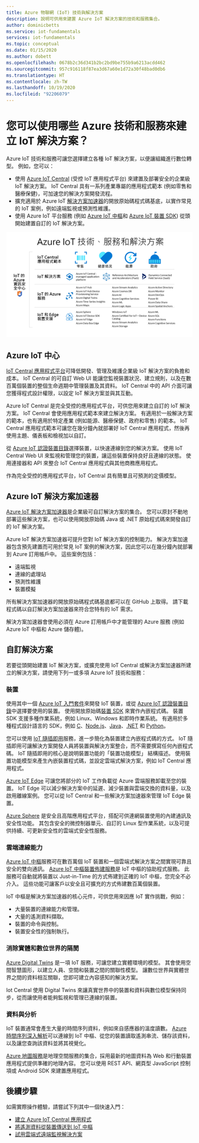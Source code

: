 ```yaml
---
title: Azure 物聯網 (IoT) 技術與解決方案
description: 說明可供用來建置 Azure IoT 解決方案的技術和服務集合。
author: dominicbetts
ms.service: iot-fundamentals
services: iot-fundamentals
ms.topic: conceptual
ms.date: 01/15/2020
ms.author: dobett
ms.openlocfilehash: 0678b2c36d341b2bc2bd9be755b9a6213acdd462
ms.sourcegitcommit: 957c916118f87ea3d67a60e1d72a30f48bad0db6
ms.translationtype: HT
ms.contentlocale: zh-TW
ms.lasthandoff: 10/19/2020
ms.locfileid: "92206079"
---
```

# <a name="what-azure-technologies-and-services-can-you-use-to-create-iot-solutions"></a>您可以使用哪些 Azure 技術和服務來建立 IoT 解決方案？

Azure IoT 技術和服務可讓您選擇建立各種 IoT 解決方案，以便讓組織進行數位轉型。 例如，您可以：

- 使用 [Azure IoT Central](https://apps.azureiotcentral.com) (受控 IoT 應用程式平台) 來建置及部署安全的企業級 IoT 解決方案。 IoT Central 具有一系列產業專屬的應用程式範本 (例如零售和醫療保健)，可加速您的解決方案開發流程。
- 擴充適用於 Azure IoT [解決方案加速器](https://www.azureiotsolutions.com)的開放原始碼程式碼基底，以實作常見的 IoT 案例，例如遠端監視或預測性維護。
- 使用 Azure IoT 平台服務 (例如 [Azure IoT 中樞](../iot-hub/about-iot-hub.md)和 [Azure IoT 裝置 SDK](../iot-hub/iot-hub-devguide-sdks.md)) 從頭開始建置自訂的 IoT 解決方案。

![Azure IoT 技術、服務和解決方案](./media/iot-services-and-technologies/iot-technologies-services.png)

## <a name="azure-iot-central"></a>Azure IoT 中心

[IoT Central 應用程式平台](https://apps.azureiotcentral.com)可降低開發、管理及維護企業級 IoT 解決方案的負擔和成本。 IoT Central 的可自訂 Web UI 能讓您監視裝置狀況、建立規則，以及在數百萬個裝置的整個生命週期中管理裝置及其資料。 IoT Central 中的 API 介面可讓您獲得程式設計權限，以設定 IoT 解決方案並與其互動。

Azure IoT Central 是完全受控的應用程式平台，可供您用來建立自訂的 IoT 解決方案。 IoT Central 會使用應用程式範本來建立解決方案。 有適用於一般解決方案的範本，也有適用於特定產業 (例如能源、醫療保健、政府和零售) 的範本。 IoT Central 應用程式範本可讓您在幾分鐘內就部署好 IoT Central 應用程式，然後再使用主題、儀表板和檢視加以自訂。

從 [Azure IoT 認證裝置目錄](https://catalog.azureiotsolutions.com)選擇裝置，以快速連線到您的解決方案。 使用 IoT Central Web UI 來監視和管理您的裝置，讓這些裝置保持良好且連線的狀態。 使用連接器和 API 來整合 IoT Central 應用程式與其他商務應用程式。

作為完全受控的應用程式平台，IoT Central 具有簡單且可預測的定價模型。

## <a name="azure-iot-solution-accelerators"></a>Azure IoT 解決方案加速器

[Azure IoT 解決方案加速器](https://www.azureiotsolutions.com)是企業級可自訂解決方案的集合。 您可以原封不動地部署這些解決方案，也可以使用開放原始碼 Java 或 .NET 原始程式碼來開發自訂的 IoT 解決方案。

Azure IoT 解決方案加速器可提升您對 IoT 解決方案的控制能力。 解決方案加速器包含預先建置而可用於常見 IoT 案例的解決方案，因此您可以在幾分鐘內就部署到 Azure 訂用帳戶中。 這些案例包括：

  - 遠端監視
  - 連線的處理站
  - 預測性維護
  - 裝置模擬

所有解決方案加速器的開放原始碼程式碼基底都可以在 GitHub 上取得。 請下載程式碼以自訂解決方案加速器來符合您特有的 IoT 需求。

解決方案加速器會使用必須在 Azure 訂用帳戶中才能管理的 Azure 服務 (例如 Azure IoT 中樞和 Azure 儲存體)。

## <a name="custom-solutions"></a>自訂解決方案

若要從頭開始建置 IoT 解決方案，或擴充使用 IoT Central 或解決方案加速器所建立的解決方案，請使用下列一或多項 Azure IoT 技術和服務：

### <a name="devices"></a>裝置

使用其中一個 [Azure IoT 入門套件](https://catalog.azureiotsolutions.com/kits)來開發 IoT 裝置，或從 [Azure IoT 認證裝置目錄](https://catalog.azureiotsolutions.com)中選擇要使用的裝置。 使用開放原始碼[裝置 SDK](../iot-hub/iot-hub-devguide-sdks.md) 來實作內嵌程式碼。 裝置 SDK 支援多種作業系統，例如 Linux、Windows 和即時作業系統。 有適用於多種程式設計語言的 SDK，例如 [C](https://github.com/Azure/azure-iot-sdk-c)、[Node.js](https://github.com/Azure/azure-iot-sdk-node)、[Java](https://github.com/Azure/azure-iot-sdk-java)、[.NET](https://github.com/Azure/azure-iot-sdk-csharp) 和 [Python](https://github.com/Azure/azure-iot-sdk-python)。

您可以使用 [IoT 隨插即用](../iot-pnp/overview-iot-plug-and-play.md)服務，進一步簡化為裝置建立內嵌程式碼的方式。 IoT 隨插即用可讓解決方案開發人員將裝置與解決方案整合，而不需要撰寫任何內嵌程式碼。 IoT 隨插即用的核心是說明裝置功能的「裝置功能模型」  結構描述。 使用裝置功能模型來產生內嵌裝置程式碼，並設定雲端式解決方案，例如 IoT Central 應用程式。

[Azure IoT Edge](../iot-edge/about-iot-edge.md) 可讓您將部分的 IoT 工作負載從 Azure 雲端服務卸載至您的裝置。 IoT Edge 可以減少解決方案中的延遲、減少裝置與雲端交換的資料量，以及啟用離線案例。 您可以從 IoT Central 和一些解決方案加速器來管理 IoT Edge 裝置。

[Azure Sphere](/azure-sphere/product-overview/what-is-azure-sphere) 是安全且高階應用程式平台，搭配可供連網裝置使用的內建通訊及安全性功能。 其包含安全的微控制器單元、自訂的 Linux 型作業系統，以及可提供持續、可更新安全性的雲端式安全性服務。

### <a name="cloud-connectivity"></a>雲端連線能力

[Azure IoT 中樞](../iot-hub/about-iot-hub.md)服務可在數百萬個 IoT 裝置和一個雲端式解決方案之間實現可靠且安全的雙向通訊。 [Azure IoT 中樞裝置佈建服務](../iot-dps/about-iot-dps.md)是 IoT 中樞的協助程式服務。 此服務可自動就將裝置以 Just-in-Time 的方式佈建到正確的 IoT 中樞，您完全不必介入。 這些功能可讓客戶以安全且可擴充的方式佈建數百萬個裝置。

IoT 中樞是解決方案加速器的核心元件，可供您用來因應 IoT 實作挑戰，例如：

* 大量裝置的連線能力和管理。
* 大量的遙測資料擷取。
* 裝置的命令與控制。
* 裝置安全性的強制執行。

### <a name="bridging-the-gap-between-the-physical-and-digital-worlds"></a>消除實體和數位世界的隔閡

[Azure Digital Twins](../digital-twins/overview.md) 是一項 IoT 服務，可讓您建立實體環境的模型。 其會使用空間智慧圖形，以建立人員、空間和裝置之間的關聯性模型。 讓數位世界與實體世界之間的資料相互關聯，您即可建立內容感知的解決方案。

Iot Central 使用 Digital Twins 來讓真實世界中的裝置和資料與數位模型保持同步，從而讓使用者能夠監視和管理已連線的裝置。

### <a name="data-and-analytics"></a>資料與分析

IoT 裝置通常會產生大量的時間序列資料，例如來自感應器的溫度讀數。 [Azure 時間序列深入解析](../time-series-insights/time-series-insights-overview.md)可以連線到 IoT 中樞、從您的裝置讀取遙測串流、儲存該資料，以及讓您查詢該資料並將其視覺化。

[Azure 地圖服務](../azure-maps/index.yml)是地理空間服務的集合，採用最新的地圖資料為 Web 和行動裝置應用程式提供準確的地理內容。 您可以使用 REST API、網頁型 JavaScript 控制項或 Android SDK 來建置應用程式。

## <a name="next-steps"></a>後續步驟

如需實際操作體驗，請嘗試下列其中一個快速入門：

- [建立 Azure IoT Central 應用程式](../iot-central/core/quick-deploy-iot-central.md)
- [將遙測資料從裝置傳送到 IoT 中樞](../iot-hub/quickstart-send-telemetry-cli.md)
- [試用雲端式遠端監視解決方案](../iot-accelerators/quickstart-remote-monitoring-deploy.md)